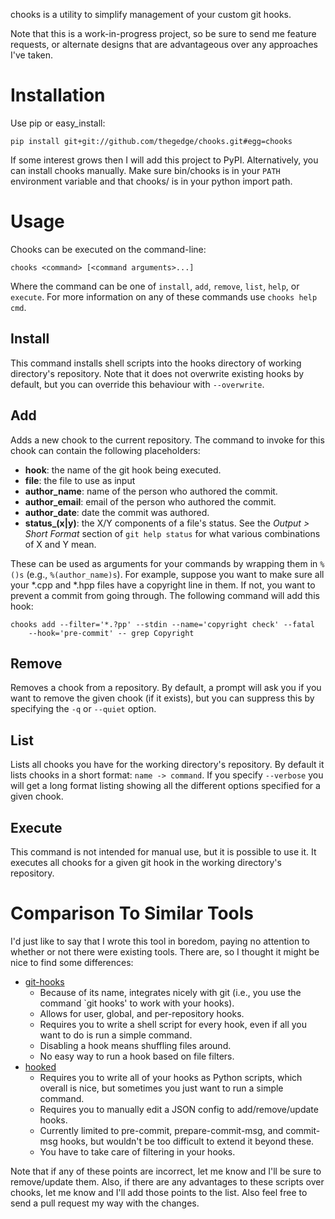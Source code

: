 chooks is a utility to simplify management of your custom git hooks.

Note that this is a work-in-progress project, so be sure to send me feature
requests, or alternate designs that are advantageous over any approaches I've
taken.

# Installation

Use pip or easy_install:

    pip install git+git://github.com/thegedge/chooks.git#egg=chooks

If some interest grows then I will add this project to PyPI. Alternatively, you
can install chooks manually. Make sure bin/chooks is in your `PATH` environment
variable and that chooks/ is in your python import path.

# Usage

Chooks can be executed on the command-line:

    chooks <command> [<command arguments>...]

Where the command can be one of `install`, `add`, `remove`, `list`, `help`, or
`execute`. For more information on any of these commands use `chooks help cmd`.

## Install

This command installs shell scripts into the hooks directory of working
directory's repository. Note that it does not overwrite existing hooks by
default, but you can override this behaviour with `--overwrite`.

## Add

Adds a new chook to the current repository. The command to invoke for this
chook can contain the following placeholders:

  - **hook**: the name of the git hook being executed.
  - **file**: the file to use as input
  - **author_name**: name of the person who authored the commit.
  - **author_email**: email of the person who authored the commit.
  - **author_date**: date the commit was authored.
  - **status_(x|y)**: the X/Y components of a file's status. See the _Output >
    Short Format_ section of `git help status` for what various combinations of
    X and Y mean.

These can be used as arguments for your commands by wrapping them in `%()s`
(e.g., `%(author_name)s`). For example, suppose you want to make sure all your
\*.cpp and \*.hpp files have a copyright line in them. If not, you want to
prevent a commit from going through. The following command will add this hook:

    chooks add --filter='*.?pp' --stdin --name='copyright check' --fatal
        --hook='pre-commit' -- grep Copyright

## Remove

Removes a chook from a repository. By default, a prompt will ask you if you
want to remove the given chook (if it exists), but you can suppress this by
specifying the `-q` or `--quiet` option.

## List

Lists all chooks you have for the working directory's repository. By default it
lists chooks in a short format: `name -> command`. If you specify `--verbose`
you will get a long format listing showing all the different options specified
for a given chook.

## Execute

This command is not intended for manual use, but it is possible to use it. It
executes all chooks for a given git hook in the working directory's repository.

# Comparison To Similar Tools

I'd just like to say that I wrote this tool in boredom, paying no attention to
whether or not there were existing tools. There are, so I thought it might be
nice to find some differences:

   - [git-hooks](https://github.com/icefox/git-hooks)
      - Because of its name, integrates nicely with git (i.e., you use the
        command `git hooks' to work with your hooks).
      - Allows for user, global, and per-repository hooks.
      - Requires you to write a shell script for every hook, even if all you
        want to do is run a simple command.
      - Disabling a hook means shuffling files around.
      - No easy way to run a hook based on file filters.
   - [hooked](https://github.com/newky/hooked)
      - Requires you to write all of your hooks as Python scripts, which
        overall is nice, but sometimes you just want to run a simple command.
      - Requires you to manually edit a JSON config to add/remove/update hooks.
      - Currently limited to pre-commit, prepare-commit-msg, and commit-msg
        hooks, but wouldn't be too difficult to extend it beyond these.
      - You have to take care of filtering in your hooks.

Note that if any of these points are incorrect, let me know and I'll be sure to
remove/update them. Also, if there are any advantages to these scripts over
chooks, let me know and I'll add those points to the list. Also feel free to
send a pull request my way with the changes.
